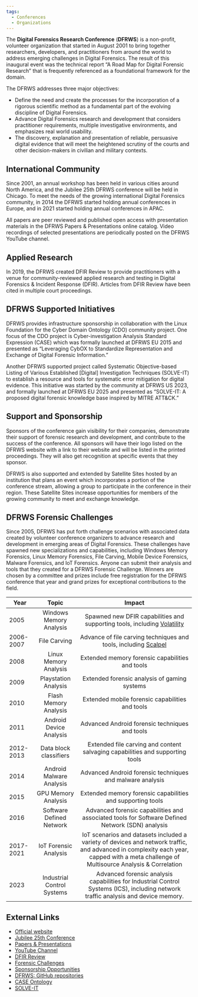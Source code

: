 ```yaml
---
tags:
  - Conferences
  - Organizations
---
```

The **Digital Forensics Research Conference** (**DFRWS**) is a 
non-profit, volunteer organization that started in August 2001 
to bring together researchers, developers, and practitioners 
from around the world to address emerging challenges in Digital 
Forensics. The result of this inaugural event was the technical 
report “A Road Map for Digital Forensic Research” that is 
frequently referenced as a foundational framework for the domain.

The DFRWS addresses three major objectives:

* Define the need and create the processes for the incorporation of a
  rigorous scientific method as a fundamental part of the evolving
  discipline of Digital Forensics.
* Advance Digital Forensics research and development that considers 
  practitioner requirements, multiple investigative environments, and 
  emphasizes real world usability.
* The discovery, explanation and presentation of reliable, persuasive
  digital evidence that will meet the heightened scrutiny of the courts 
  and other decision-makers in civilian and military contexts.

## International Community
Since 2001, an annual workshop has been held in various cities around
North America, and the Jubilee 25th DFRWS conference will be held in 
Chicago. To meet the needs of the growing international Digital Forensics 
community, in 2014 the DFRWS started holding annual conferences in Europe,
and in 2021 started holding annual conferences in APAC.

All papers are peer reviewed and published open access with presentation 
materials in the DFRWS Papers & Presentations online catalog. Video 
recordings of selected presentations are periodically posted on the 
DFRWS YouTube channel.

## Applied Research
In 2019, the DFRWS created DFIR Review to provide practitioners with a
venue for community-reviewed applied research and testing in Digital 
Forensics & Incident Response (DFIR). Articles from DFIR Review have 
been cited in multiple court proceedings.

## DFRWS Supported Initiatives
DFRWS provides infrastructure sponsorship in collaboration with the 
Linux Foundation for the Cyber Domain Ontology (CDO) community project. 
One focus of the CDO project is Cyber-investigation Analysis Standard 
Expression (CASE) which was formally launched at DFRWS EU 2015 and 
presented as “Leveraging CybOX to Standardize Representation and 
Exchange of Digital Forensic Information.”

Another DFRWS supported project called Systematic Objective-based 
Listing of Various Established [Digital] Investigation Techniques 
(SOLVE-IT) to establish a resource and tools for systematic error 
mitigation for digital evidence. This initiative was started by the 
community at DFRWS US 2023, and formally launched at DFRWS EU 2025 
and presented as “SOLVE-IT: A proposed digital forensic knowledge 
base inspired by MITRE ATT&CK.”

## Support and Sponsorship

Sponsors of the conference gain visibility for their companies,
demonstrate their support of forensic research and development, and
contribute to the success of the conference. All sponsors will have
their logo listed on the DFRWS website with a link to their website
and will be listed in the printed proceedings. They will also get
recognition at specific events that they sponsor.

DFRWS is also supported and extended by Satellite Sites hosted by an 
institution that plans an event which incorporates a portion of the 
conference stream, allowing a group to participate in the conference 
in their region. These Satellite Sites increase opportunities for 
members of the growing community to meet and exchange knowledge.

## DFRWS Forensic Challenges

Since 2005, DFRWS has put forth challenge scenarios with associated 
data created by volunteer conference organizers to advance research 
and development  in emerging areas of Digital Forensics. These 
challenges have spawned new specializations and capabilities, 
including Windows Memory Forensics, Linux Memory Forensics, File 
Carving, Mobile Device Forensics, Malware Forensics, and IoT Forensics. 
Anyone can submit their analysis and tools that they created for a DFRWS 
Forensic Challenge. Winners are chosen by a committee and prizes include 
free registration for the DFRWS conference that year and grand prizes
for exceptional contributions to the field.

| Year | Topic | Impact |
| ------------- |:-------------:|:-------------:|
| 2005 | Windows Memory Analysis | Spawned new DFIR capabilities and supporting tools, including [Volatility](https://forensics.wiki/volatility_framework/) |
| 2006-2007 | File Carving | Advance of file carving techniques and tools, including [Scalpel](https://forensics.wiki/scalpel/)|
| 2008 | Linux Memory Analysis | Extended memory forensic capabilities and tools |
| 2009 | Playstation Analysis | Extended forensic analysis of gaming systems |
| 2010 | Flash Memory Analysis | Extended mobile forensic capabilities and tools |
| 2011 | Android Device Analysis | Advanced Android forensic techniques and tools |
| 2012-2013 | Data block classifiers | Extended file carving and content salvaging capabilities and supporting tools |
| 2014 | Android Malware Analysis | Advanced Android forensic techniques and malware analysis |
| 2015 | GPU Memory Analysis | Extended memory forensic capabilities and supporting tools |
| 2016 | Software Defined Network | Advanced forensic capabilities and associated tools for Software Defined Network (SDN) analysis |
| 2017-2021 | IoT Forensic Analysis | IoT scenarios and datasets included a variety of devices and network traffic, and advanced in complexity each year, capped with a meta challenge of Multisource Analysis & Correlation |
| 2023 | Industrial Control Systems | Advanced forensic analysis capabilities for Industrial Control Systems (ICS), including network traffic analysis and device memory.|  

## External Links

* [Official website](https://dfrws.org/)
* [Jubilee 25th Conference](https://dfrws.org/conferences/dfrws-usa-2025/)
* [Papers & Presentations](https://dfrws.org/presentation/)
* [YouTube Channel](https://www.youtube.com/@DFRWS/videos)
* [DFIR Review](https://dfir.pubpub.org/community)
* [Forensic Challenges](https://dfrws.org/forensic-challenges/)
* [Sponsorship Opportunities](https://dfrws.org/sponsorship-opportunities/)
* [DFRWS: GitHub repositories](https://github.com/orgs/dfrws/repositories)
* [CASE Ontology](https://caseontology.org/)
* [SOLVE-IT](https://github.com/SOLVE-IT-DF/solve-it)

